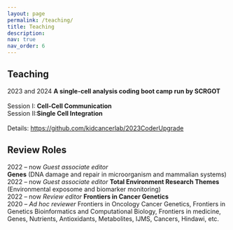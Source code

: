 ```yaml
---
layout: page
permalink: /teaching/
title: Teaching
description: 
nav: true
nav_order: 6
---
```


## Teaching
2023 and 2024 **A single-cell analysis coding boot camp run by SCRGOT** <br />
<br />
    Session I: **Cell-Cell Communication**<br />
    Session II:**Single Cell Integration** <br />
<br />
Details: https://github.com/kidcancerlab/2023CoderUpgrade<br />



## Review Roles
2022 – now  	*Guest associate editor*    
            **Genes** (DNA damage and repair in microorganism and mammalian systems) <br />
2022 – now   *Guest associate editor* 
            **Total Environment Research Themes** (Environmental exposome and biomarker monitoring)<br />
2022 – now  	*Review editor*
            **Frontiers in Cancer Genetics** <br />
2020 – 	*Ad hoc reviewer*
            Frontiers in Oncology Cancer Genetics, Frontiers in Genetics Bioinformatics and Computational Biology, Frontiers in medicine, Genes, Nutrients, Antioxidants, Metabolites, IJMS, Cancers, Hindawi, etc. <br />
